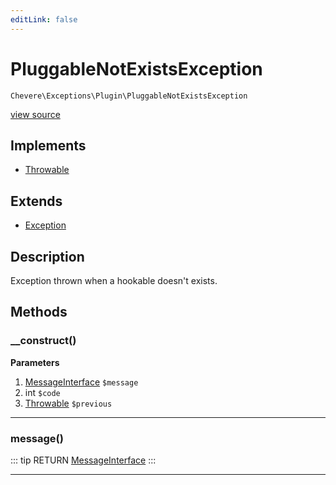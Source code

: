 ```yaml
---
editLink: false
---
```


# PluggableNotExistsException

`Chevere\Exceptions\Plugin\PluggableNotExistsException`

[view source](https://github.com/chevere/chevere/blob/master/exceptions/Plugin/PluggableNotExistsException.php)

## Implements

- [Throwable](https://www.php.net/manual/class.throwable)

## Extends

- [Exception](../Core/Exception.md)

## Description

Exception thrown when a hookable doesn't exists.

## Methods

### __construct()

**Parameters**

1. [MessageInterface](../../Interfaces/Message/MessageInterface.md) `$message`
2. int `$code`
3. [Throwable](https://www.php.net/manual/class.throwable) `$previous`

---

### message()

::: tip RETURN
[MessageInterface](../../Interfaces/Message/MessageInterface.md)
:::

---

